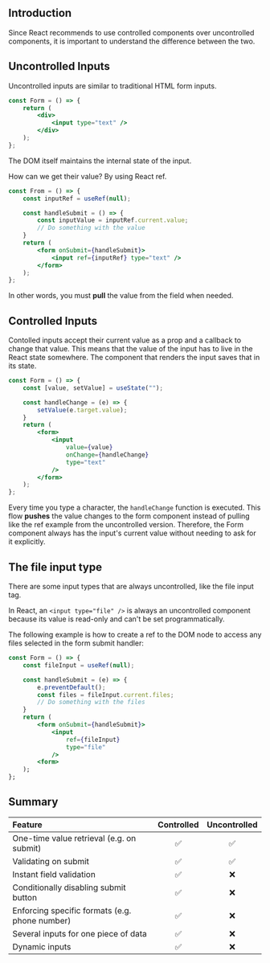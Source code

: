 ## Introduction
Since React recommends to use controlled components over uncontrolled components, it is important to understand the difference between the two.

## Uncontrolled Inputs
Uncontrolled inputs are similar to traditional HTML form inputs.
```jsx
const Form = () => {
    return (
        <div>
            <input type="text" />
        </div>
    );
};
```
The DOM itself maintains the internal state of the input.

How can we get their value? By using React ref.
```jsx
const From = () => {
    const inputRef = useRef(null);

    const handleSubmit = () => {
        const inputValue = inputRef.current.value;
        // Do something with the value
    }
    return (
        <form onSubmit={handleSubmit}>
            <input ref={inputRef} type="text" />
        </form>
    );
};
```
In other words, you must __pull__ the value from the field when needed.

## Controlled Inputs
Contolled inputs accept their current value as a prop and a callback to change that value. This means that the value of the input has to live in the React state somewhere. The component that renders the input saves that in its state.
```jsx
const Form = () => {
    const [value, setValue] = useState("");

    const handleChange = (e) => {
        setValue(e.target.value);
    }
    return (
        <form>
            <input
                value={value}
                onChange={handleChange}
                type="text"
            />
        </form>
    );
};
```
Every time you type a character, the `handleChange` function is executed.
This flow __pushes__ the value changes to the form component instead of pulling like the ref example from the uncontrolled version. Therefore, the Form component always has the input's current value without needing to ask for it explicitly.

## The file input type
There are some input types that are always uncontrolled, like the file input tag.

In React, an `<input type="file" />` is always an uncontrolled component because its value is read-only and can't be set programmatically.

The following example is how to create a ref to the DOM node to access any files selected in the form submit handler:
```jsx
const Form = () => {
    const fileInput = useRef(null);

    const handleSubmit = (e) => {
        e.preventDefault();
        const files = fileInput.current.files;
        // Do something with the files
    }
    return (
        <form onSubmit={handleSubmit}>
            <input
                ref={fileInput}
                type="file"
            />
        <form>
    );
};
```

## Summary

| Feature | Controlled | Uncontrolled |
|:--------|:----------:|:------------:|
| One-time value retrieval (e.g. on submit)      | ✅ | ✅ |
| Validating on submit                           | ✅ | ✅ |
| Instant field validation                       | ✅ | ❌ |
| Conditionally disabling submit button          | ✅ | ❌ |
| Enforcing specific formats (e.g. phone number) | ✅ | ❌ |
| Several inputs for one piece of data           | ✅ | ❌ |
| Dynamic inputs                                 | ✅ | ❌ |